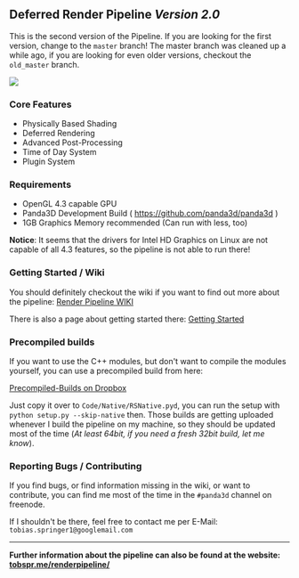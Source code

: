 ## Deferred Render Pipeline *Version 2.0*

This is the second version of the Pipeline. If you are looking for the first
version, change to the `master` branch! The master branch was cleaned up a while ago,
if you are looking for even older versions, checkout the `old_master` branch.

<img src="https://img3.picload.org/image/pwrgpdc/289.png" />

### Core Features

- Physically Based Shading
- Deferred Rendering
- Advanced Post-Processing
- Time of Day System
- Plugin System

### Requirements

- OpenGL 4.3 capable GPU
- Panda3D Development Build ( https://github.com/panda3d/panda3d )
- 1GB Graphics Memory recommended (Can run with less, too)

**Notice**: It seems that the drivers for Intel HD Graphics on Linux are not
capable of all 4.3 features, so the pipeline is not able to run there!

### Getting Started / Wiki

You should definitely checkout the wiki if you want to find out more about the pipeline:
<a target="_blank" href="https://github.com/tobspr/RenderPipeline/wiki">Render Pipeline WIKI</a>

There is also a page about getting started there: <a target="_blank" href="https://github.com/tobspr/RenderPipeline/wiki/Getting%20Started">Getting Started</a>



### Precompiled builds

If you want to use the C++ modules, but don't want to compile the modules yourself,
you can use a precompiled build from here:

<a target="_blank" href="https://www.dropbox.com/sh/maxpc6gouqzm9s8/AAAbK05FKpVF8SvT2eBPMpd9a?dl=0
">Precompiled-Builds on Dropbox</a>

Just copy it over to `Code/Native/RSNative.pyd`, you can run the
setup with `python setup.py --skip-native` then.
Those builds are getting uploaded whenever I build the pipeline on my machine, 
so they should be updated most of the time (*At least 64bit, if you need a fresh
32bit build, let me know*).


### Reporting Bugs / Contributing

If you find bugs, or find information missing in the wiki, or want to contribute,
you can find me most of the time in the `#panda3d` channel on freenode.

If I shouldn't be there, feel free to contact me per E-Mail: `tobias.springer1@googlemail.com`

---

<b>Further information about the pipeline can also be found at the website: <a href="http://tobspr.me/renderpipeline/" target="_blank">tobspr.me/renderpipeline/</a></b>